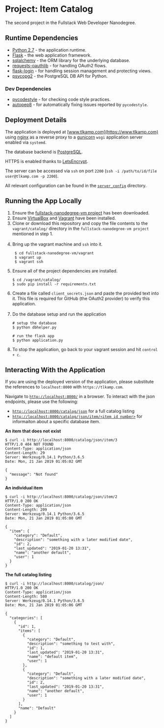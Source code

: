 # Project: Item Catalog
The second project in the Fullstack Web Developer Nanodegree.

## Runtime Dependencies
* [Python 2.7](https://docs.python.org/2.7/) - the application runtime.
* [Flask](http://flask.pocoo.org/) - the web application framework.
* [sqlalchemy](https://www.sqlalchemy.org/) - the ORM library for the underlying database.
* [requests-oauthlib](https://requests-oauthlib.readthedocs.io/en/latest/) - for handling OAuth2 flows.
* [flask-login](https://flask-login.readthedocs.io/en/latest/) - for handling session management and protecting views.
* [psycopg2](http://initd.org/psycopg/) - the PostgreSQL DB API for Python.

### Dev Dependencies
* [pycodestyle](https://pycodestyle.readthedocs.io/en/latest/) - for checking code style practices.
* [autopep8](https://pypi.org/project/autopep8/) - for automatically fixing issues reported by `pycodestyle`.

## Deployment Details
The application is deployed at [www.tlkamp.com](https://www.tlkamp.com) using [nginx](https://www.nginx.com/) as a
reverse proxy to a [gunicorn](https://gunicorn.org/) `wsgi` application server enabled via `systemd`.

The database backend is [PostgreSQL](https://www.postgresql.org/).

HTTPS is enabled thanks to [LetsEncrypt](https://letsencrypt.org/).

The server can be accessed via `ssh` on port `2200` (`ssh -i /path/to/id/file user@tlkamp.com -p 2200`).

All relevant configuration can be found in the [`server_config`](server_config/) directory.

## Running the App Locally
1. Ensure the [fullstack-nanodegree-vm project](https://github.com/udacity/fullstack-nanodegree-vm) has been downloaded.
2. Ensure [VirtualBox](https://www.virtualbox.org/) and [Vagrant](https://www.vagrantup.com/) have been installed.
3. Clone or download this repository and copy the file contents to the `vagrant/catalog/` directory in the `fullstack-nanodegree-vm project` mentioned in step 1. <br/><br/>
4. Bring up the vagrant machine and `ssh` into it.
   ```shell
    $ cd fullstack-nanodegree-vm/vagrant
    $ vagrant up
    $ vagrant ssh
    ```
5. Ensure all of the project dependencies are installed.
    ```shell
    $ cd /vagrant/catalog/
    $ sudo pip install -r requirements.txt
    ```
6. Create a file called `client_secrets.json` and paste the provided text into it. This file is required for GitHub (the OAuth2 provider) to verify this application. <br/><br/>
7. Do the database setup and run the application
    ```shell
    # setup the database
    $ python dbhelper.py

    # run the flask app
    $ python application.py
    ```
8. To stop the application, go back to your vagrant session and hit `control + c`.

## Interacting With the Application
If you are using the deployed version of the application, please substitute the references to `localhost:8000` with
`https://tlkamp.com`.

Navigate to [`http://localhost:8000/`](http://localhost:8000) in a browser. To interact with the json endpoints, please use the following:
  * [`http://localhost:8000/catalog/json`](http://localhost:8000/catalog/json/) for a full catalog listing
  * [`http://localhost:8000/catalog/json/item/<item id number>`](http://localhost:8000/catalog/json/item/1) for informaiton about a specific database item.

**An item that does not exist**
```shell
$ curl -i http://localhost:8000/catalog/json/item/3
HTTP/1.0 404 NOT FOUND
Content-Type: application/json
Content-Length: 29
Server: Werkzeug/0.14.1 Python/3.6.5
Date: Mon, 21 Jan 2019 01:05:02 GMT

{
  "message": "Not found"
}
```

**An individual item**
```shell
$ curl -i http://localhost:8000/catalog/json/item/2
HTTP/1.0 200 OK
Content-Type: application/json
Content-Length: 209
Server: Werkzeug/0.14.1 Python/3.6.5
Date: Mon, 21 Jan 2019 01:05:00 GMT

{
  "item": {
    "category": "Default",
    "description": "something with a later modified date",
    "id": 2,
    "last_updated": "2019-01-20 13:31",
    "name": "another default",
    "user": 1
  }
}
```

**The full catalog listing**
```shell
$ curl -i http://localhost:8000/catalog/json/
HTTP/1.0 200 OK
Content-Type: application/json
Content-Length: 580
Server: Werkzeug/0.14.1 Python/3.6.5
Date: Mon, 21 Jan 2019 01:05:06 GMT

{
  "categories": [
    {
      "id": 1,
      "items": [
        {
          "category": "Default",
          "description": "something to test with",
          "id": 1,
          "last_updated": "2019-01-20 13:31",
          "name": "default item",
          "user": 1
        },
        {
          "category": "Default",
          "description": "something with a later modified date",
          "id": 2,
          "last_updated": "2019-01-20 13:31",
          "name": "another default",
          "user": 1
        }
      ],
      "name": "Default"
    }
  ]
}
```
